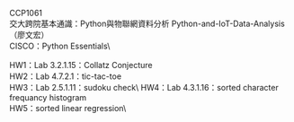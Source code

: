 CCP1061\
交大跨院基本通識：Python與物聯網資料分析 Python-and-IoT-Data-Analysis（廖文宏）\
CISCO：Python Essentials\

HW1：Lab 3.2.1.15：Collatz Conjecture\
HW2：Lab 4.7.2.1：tic-tac-toe\
HW3：Lab 2.5.1.11：sudoku check\ 
HW4：Lab 4.3.1.16：sorted character frequancy histogram\
HW5：sorted linear regression\
